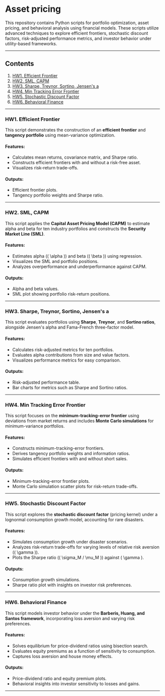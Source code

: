# **Asset pricing**

This repository contains Python scripts for portfolio optimization, asset pricing, and behavioral analysis using financial models. These scripts utilize advanced techniques to explore efficient frontiers, stochastic discount factors, risk-adjusted performance metrics, and investor behavior under utility-based frameworks.

---

## **Contents**

1. [HW1. Efficient Frontier](#hw1-efficient-frontier)
2. [HW2. SML, CAPM](#hw2-sml-capm)
3. [HW3. Sharpe, Treynor, Sortino, Jensen's a](#hw3-sharpe-treynor-sortino-jensens-a)
4. [HW4. Min Tracking Error Frontier](#hw4-min-tracking-error-frontier)
5. [HW5. Stochastic Discount Factor](#hw5-stochastic-discount-factor)
6. [HW6. Behavioral Finance](#hw6-behavioral-finance)

---

### **HW1. Efficient Frontier**

This script demonstrates the construction of an **efficient frontier** and **tangency portfolio** using mean-variance optimization. 

#### Features:
- Calculates mean returns, covariance matrix, and Sharpe ratio.
- Constructs efficient frontiers with and without a risk-free asset.
- Visualizes risk-return trade-offs.

#### Outputs:
- Efficient frontier plots.
- Tangency portfolio weights and Sharpe ratio.

---

### **HW2. SML, CAPM**

This script applies the **Capital Asset Pricing Model (CAPM)** to estimate alpha and beta for ten industry portfolios and constructs the **Security Market Line (SML)**.

#### Features:
- Estimates alpha (\( \alpha \)) and beta (\( \beta \)) using regression.
- Visualizes the SML and portfolio positions.
- Analyzes overperformance and underperformance against CAPM.

#### Outputs:
- Alpha and beta values.
- SML plot showing portfolio risk-return positions.

---

### **HW3. Sharpe, Treynor, Sortino, Jensen's a**

This script evaluates portfolios using **Sharpe**, **Treynor**, and **Sortino ratios**, alongside Jensen's alpha and Fama-French three-factor model.

#### Features:
- Calculates risk-adjusted metrics for ten portfolios.
- Evaluates alpha contributions from size and value factors.
- Visualizes performance metrics for easy comparison.

#### Outputs:
- Risk-adjusted performance table.
- Bar charts for metrics such as Sharpe and Sortino ratios.

---

### **HW4. Min Tracking Error Frontier**

This script focuses on the **minimum-tracking-error frontier** using deviations from market returns and includes **Monte Carlo simulations** for minimum-variance portfolios.

#### Features:
- Constructs minimum-tracking-error frontiers.
- Derives tangency portfolio weights and information ratios.
- Simulates efficient frontiers with and without short sales.

#### Outputs:
- Minimum-tracking-error frontier plots.
- Monte Carlo simulation scatter plots for risk-return trade-offs.

---

### **HW5. Stochastic Discount Factor**

This script explores the **stochastic discount factor** (pricing kernel) under a lognormal consumption growth model, accounting for rare disasters.

#### Features:
- Simulates consumption growth under disaster scenarios.
- Analyzes risk-return trade-offs for varying levels of relative risk aversion (\( \gamma \)).
- Plots the Sharpe ratio (\( \sigma_M / \mu_M \)) against \( \gamma \).

#### Outputs:
- Consumption growth simulations.
- Sharpe ratio plot with insights on investor risk preferences.

---

### **HW6. Behavioral Finance**

This script models investor behavior under the **Barberis, Huang, and Santos framework**, incorporating loss aversion and varying risk preferences.

#### Features:
- Solves equilibrium for price-dividend ratios using bisection search.
- Evaluates equity premiums as a function of sensitivity to consumption.
- Captures loss aversion and house money effects.

#### Outputs:
- Price-dividend ratio and equity premium plots.
- Behavioral insights into investor sensitivity to losses and gains.

---
